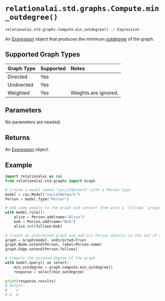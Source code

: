 # `relationalai.std.graphs.Compute.min_outdegree()`

```python
relationalai.std.graphs.Compute.min_outdegree() -> Expression
```

An [Expression](docs/api_reference/python/Expression.md) object that produces
the minimum [outdegree](./outdegree.md) of the graph.

## Supported Graph Types

| Graph Type | Supported | Notes |
| :--- | :--- | :------ |
| Directed | Yes |   |
| Undirected | Yes |   |
| Weighted | Yes | Weights are ignored. |

## Parameters

No parameters are needed.

## Returns

An [Expression](docs/api_reference/python/Expression.md) object.

## Example

```python
import relationalai as rai
from relationalai.std.graphs import Graph

# Create a model named "socialNetwork" with a Person type
model = rai.Model("socialNetwork")
Person = model.Type("Person")

# Add some people to the graph and connect them with a `follows` property
with model.rule():
    alice = Person.add(name="Alice")
    bob = Person.add(name="Bob")
    alice.set(follows=bob)
    
# Create an undirected graph and add all Person objects to the set of nodes
graph = Graph(model, undirected=True)
graph.Node.extend(Person, label=Person.name)
graph.Edge.extend(Person.follows)

# Compute the minimum degree of the graph
with model.query() as select:
    min_outdegree = graph.compute.min_outdegree()
    response = select(min_outdegree)
    
print(response.results)
# Output:
#    v
# 0  0
```
